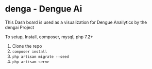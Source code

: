 # denga - Dengue Ai
This Dash board is used as a visualization for Dengue Anallytics by the dengai Project

To setup,
Install, composer, mysql, php 7.2+

1. Clone the repo
2. `composer install`
3. `php artisan migrate --seed`
4. `php artisan serve`
